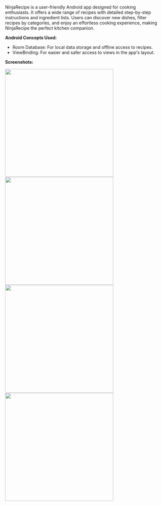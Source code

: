 NinjaRecipe is a user-friendly Android app designed for cooking enthusiasts. It offers a wide range of recipes with detailed step-by-step instructions and ingredient lists. Users can discover new dishes, filter recipes by categories, and enjoy an effortless cooking experience, making NinjaRecipe the perfect kitchen companion.

**Android Concepts Used:**

* Room Database: For local data storage and offline access to recipes.
* ViewBinding: For easier and safer access to views in the app's layout.

 **Screenshots:**

<img src="https://github.com/user-attachments/assets/e4ae63cc-f6d2-43f9-91ff-593f9b1c6b97" width="350"  >
<img src="https://github.com/user-attachments/assets/c4447a6c-1946-4bdf-92e0-519e87ca324e" width="350"  >
<img src="https://github.com/user-attachments/assets/a593c43a-8fd5-4615-91f5-22d17e8163cc" width="350"  >
<img src="https://github.com/user-attachments/assets/3c22a42a-2b30-48d2-82b3-f1db3a4499b2" width="350"  >
